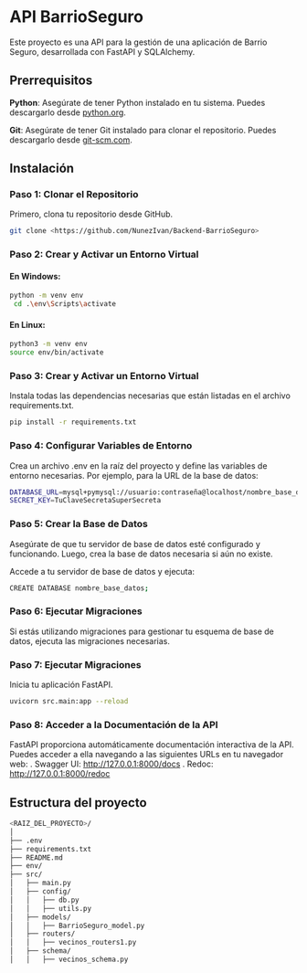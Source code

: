 # API BarrioSeguro
Este proyecto es una API para la gestión de una aplicación de Barrio Seguro, desarrollada con FastAPI y SQLAlchemy.

## Prerrequisitos
**Python**: Asegúrate de tener Python instalado en tu sistema. Puedes descargarlo desde [python.org](https://www.python.org/downloads/).

**Git**: Asegúrate de tener Git instalado para clonar el repositorio. Puedes descargarlo desde [git-scm.com](https://git-scm.com/downloads).

## Instalación

### Paso 1: Clonar el Repositorio

Primero, clona tu repositorio desde GitHub.
```bash
git clone <https://github.com/NunezIvan/Backend-BarrioSeguro>
```

### Paso 2: Crear y Activar un Entorno Virtual
#### En Windows:
```bash
python -m venv env
 cd .\env\Scripts\activate
```
#### En Linux:
```bash
python3 -m venv env
source env/bin/activate
```

### Paso 3: Crear y Activar un Entorno Virtual
Instala todas las dependencias necesarias que están listadas en el archivo requirements.txt.
```bash
pip install -r requirements.txt
```

### Paso 4: Configurar Variables de Entorno
Crea un archivo .env en la raíz del proyecto y define las variables de entorno necesarias. Por ejemplo, para la URL de la base de datos:
```bash
DATABASE_URL=mysql+pymysql://usuario:contraseña@localhost/nombre_base_datos
SECRET_KEY=TuClaveSecretaSuperSecreta
```

### Paso 5: Crear la Base de Datos
Asegúrate de que tu servidor de base de datos esté configurado y funcionando. Luego, crea la base de datos necesaria si aún no existe.

Accede a tu servidor de base de datos y ejecuta:
```bash
CREATE DATABASE nombre_base_datos;
```

### Paso 6: Ejecutar Migraciones
Si estás utilizando migraciones para gestionar tu esquema de base de datos, ejecuta las migraciones necesarias.

### Paso 7: Ejecutar Migraciones
Inicia tu aplicación FastAPI.
```bash
uvicorn src.main:app --reload
```
### Paso 8: Acceder a la Documentación de la API
FastAPI proporciona automáticamente documentación interactiva de la API. Puedes acceder a ella navegando a las siguientes URLs en tu navegador web:
. Swagger UI: http://127.0.0.1:8000/docs
. Redoc: http://127.0.0.1:8000/redoc

## Estructura del proyecto
```bash
<RAIZ_DEL_PROYECTO>/
│
├── .env
├── requirements.txt
├── README.md
├── env/
├── src/
│   ├── main.py
│   ├── config/
│   │   ├── db.py
│   │   ├── utils.py
│   ├── models/
│   │   ├── BarrioSeguro_model.py
│   ├── routers/
│   │   ├── vecinos_routers1.py
│   ├── schema/
│   │   ├── vecinos_schema.py
```





